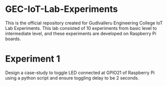 # GEC-IoT-Lab-Experiments
This is the official repository created for Gudlvalleru Engineering College IoT Lab Experiments. This lab consisted of 10 experiments from basic level to intermediate level, and these experiments are developed on Raspberry Pi boards.

# Experiment 1
Design a case-study to toggle LED connected at GPIO21 of Raspberry Pi using a python script and ensure toggling delay to be 2 seconds.
